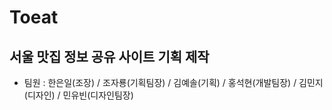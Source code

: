 # Toeat
서울 맛집 정보 공유 사이트 기획 제작
------------------
- 팀원 : 한은일(조장) / 조자룡(기획팀장) / 김예솔(기획) / 홍석현(개발팀장) / 김민지(디자인) / 민유빈(디자인팀장)

